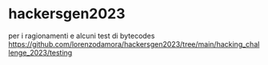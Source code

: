 # hackersgen2023
per i ragionamenti e alcuni test di bytecodes
https://github.com/lorenzodamora/hackersgen2023/tree/main/hacking_challenge_2023/testing
